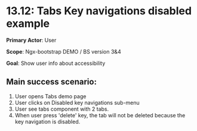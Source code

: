 13.12: Tabs Key navigations disabled example
=================================
**Primary Actor**: User

**Scope**: Ngx-bootstrap DEMO / BS version 3&4

**Goal**: Show user info about accessibility

Main success scenario:
----------------------
1. User opens Tabs demo page
2. User clicks on Disabled key navigations sub-menu
3. User see tabs component with 2 tabs.
4. When user press 'delete' key, the tab will not be deleted because the key navigation is disabled.
